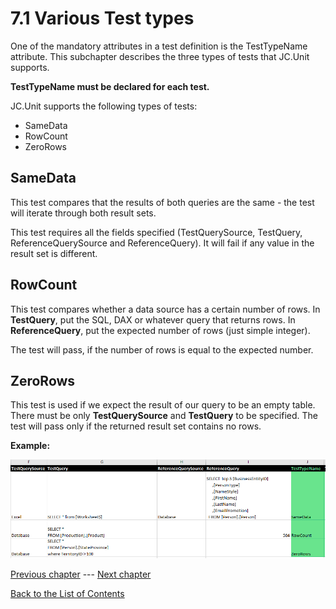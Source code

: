 # 7.1 Various Test types

One of the mandatory attributes in a test definition is the
TestTypeName attribute. This subchapter describes the three types of
tests that JC.Unit supports.

**TestTypeName must be declared for each test.**

JC.Unit supports the following types of tests:

-   SameData
-   RowCount
-   ZeroRows

## SameData

This test compares that the results of both queries are the same - the test will iterate through both result sets.

This test requires all the fields specified (TestQuerySource, TestQuery, ReferenceQuerySource and ReferenceQuery).
It will fail if any value in the result set is different.

## RowCount

This test compares whether a data source has a certain number of rows.
In **TestQuery**, put the SQL, DAX or whatever query that returns rows.
In **ReferenceQuery**, put the expected number of rows (just simple integer).

The test will pass, if the number of rows is equal to the expected number.

## ZeroRows

This test is used if we expect the result of our query to be an empty table.
There must be only **TestQuerySource** and **TestQuery** to be
specified. The test will pass only if the returned result set contains
no rows.

**Example:**

![Test types](Images/media/image35.png)

[Previous chapter](7.0&#32;How&#32;to&#32;define&#32;a&#32;Test&#32;Definitions.md) --- [Next chapter](7.2&#32;Where&#32;to&#32;store&#32;Tests.md)

[Back to the List of Contents](0.&#32;List&#32;of&#32;Contents.md)  